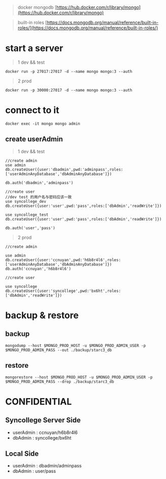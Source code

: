 > docker mongodb [https://hub.docker.com/r/library/mongo](https://hub.docker.com/r/library/mongo)

>built-in roles [https://docs.mongodb.org/manual/reference/built-in-roles/](https://docs.mongodb.org/manual/reference/built-in-roles/)

# start a server
> 1 dev && test

```
docker run -p 27017:27017 -d --name mongo mongo:3 --auth
```

> 2 prod

```
docker run -p 30000:27017 -d --name mongo mongo:3 --auth
```

# connect to it

```
docker exec -it mongo mongo admin
```

## create userAdmin
> 1 dev && test

```
//create admin
use admin
db.createUser({user:'dbadmin',pwd:'adminpass',roles:['userAdminAnyDatabase','dbAdminAnyDatabase']})

db.auth('dbadmin','adminpass')

//create user
//dev test 的用户名与密码应该一致
use syncollege_dev
db.createUser({user:'user',pwd:'pass',roles:['dbAdmin','readWrite']})

use syncollege_test
db.createUser({user:'user',pwd:'pass',roles:['dbAdmin','readWrite']})

db.auth('user','pass')
```

> 2 prod

```
//create admin

use admin
db.createUser({user:'ccnuyan',pwd:'h6b8r4l6',roles:['userAdminAnyDatabase','dbAdminAnyDatabase']})
db.auth('ccnuyan','h6b8r4l6')

//create user

use syncollege
db.createUser({user:'syncollege',pwd:'bx6ht',roles:['dbAdmin','readWrite']})
```
# backup & restore

## backup
```
mongodump --host $MONGO_PROD_HOST -u $MONGO_PROD_ADMIN_USER -p $MONGO_PROD_ADMIN_PASS --out ./backup/starc3_db
```

## restore
```
mongorestore --host $MONGO_PROD_HOST -u $MONGO_PROD_ADMIN_USER -p $MONGO_PROD_ADMIN_PASS --drop ./backup/starc3_db
```

# CONFIDENTIAL

## Syncollege Server Side
- userAdmin : ccnuyan/h6b8r4l6
- dbAdmin : syncollege/bx6ht

## Local Side
- userAdmin : dbadmin/adminpass
- dbAdmin : user/pass
